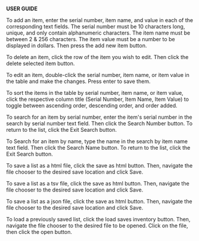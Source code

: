 **USER GUIDE**

To add an item, enter the serial number, item name, and value in each of the corresponding text fields.
The serial number must be 10 characters long, unique, and only contain alphanumeric characters.
The item name must be between 2 & 256 characters. The item value must be a number to be displayed in dollars. 
Then press the add new item button.

To delete an item, click the row of the item you wish to edit. Then click the delete selected item button.

To edit an item, double-click the serial number, item name, or item value in the table and make the changes.
Press enter to save them.

To sort the items in the table by serial number, item name, or item value, click the respective column title 
(Serial Number, Item Name, Item Value) to toggle between ascending order, descending order, and order added.

To search for an item by serial number, enter the item's serial number in the search by serial number text field.
Then click the Search Number button. To return to the list, click the Exit Search button.

To Search for an item by name, type the name in the search by item name text field.
Then click the Search Name button. To return to the list, click the Exit Search button.

To save a list as a html file, click the save as html button. Then, navigate the file chooser to the desired save
location and click Save.

To save a list as a tsv file, click the save as html button. Then, navigate the file chooser to the desired save
location and click Save.

To save a list as a json file, click the save as html button. Then, navigate the file chooser to the desired save
location and click Save.

To load a previously saved list, click the load saves inventory button. Then, navigate the file chooser to the desired 
file to be opened. Click on the file, then click the open button.